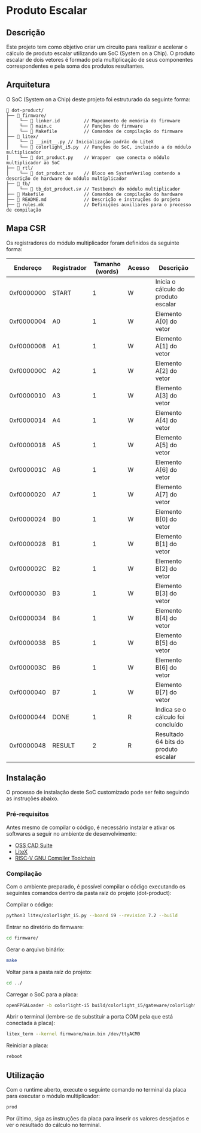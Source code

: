 # Produto Escalar

## Descrição

Este projeto tem como objetivo criar um circuito para realizar e acelerar o cálculo de produto escalar utilizando um SoC (System on a Chip).
O produto escalar de dois vetores é formado pela multiplicação de seus componentes correspondentes e pela soma dos produtos resultantes.

## Arquitetura

O SoC (System on a Chip) deste projeto foi estruturado da seguinte forma:

```
📁 dot-product/
├── 📁 firmware/
│    └── 📄 linker.id         // Mapeamento de memória do firmware
│    └── 📄 main.c            // Funções do firmware
│    └── 📄 Makefile          // Comandos de compilação do firmware
├── 📁 litex/
│    └── 📄 __init__.py // Inicialização padrão do LiteX
│    └── 📄 colorlight_i5.py  // Funções do SoC, incluindo a do módulo multiplicador
│    └── 📄 dot_product.py    // Wrapper  que conecta o módulo multiplicador ao SoC
├── 📁 rtl/
│    └── 📄 dot_product.sv    // Bloco em SystemVerilog contendo a descrição de hardware do módulo multiplicador
├── 📁 tb/
│    └── 📄 tb_dot_product.sv // Testbench do módulo multiplicador
├── 📄 Makefile               // Comandos de compilação do hardware
├── 📄 README.md              // Descrição e instruções do projeto
├── 📄 rules.mk               // Definições auxiliares para o processo de compilação
```

## Mapa CSR

Os registradores do módulo multiplicador foram definidos da seguinte forma:

| Endereço         | Registrador        | Tamanho (words)  | Acesso | Descrição                            |
|------------------|--------------------|------------------|--------|--------------------------------------|
| 0xf0000000       | START              | 1                | W      | Inicia o cálculo do produto escalar  |
| 0xf0000004       | A0                 | 1                | W      | Elemento A[0] do vetor               |
| 0xf0000008       | A1                 | 1                | W      | Elemento A[1] do vetor               |
| 0xf000000C       | A2                 | 1                | W      | Elemento A[2] do vetor               |
| 0xf0000010       | A3                 | 1                | W      | Elemento A[3] do vetor               |
| 0xf0000014       | A4                 | 1                | W      | Elemento A[4] do vetor               |
| 0xf0000018       | A5                 | 1                | W      | Elemento A[5] do vetor               |
| 0xf000001C       | A6                 | 1                | W      | Elemento A[6] do vetor               |
| 0xf0000020       | A7                 | 1                | W      | Elemento A[7] do vetor               |
| 0xf0000024       | B0                 | 1                | W      | Elemento B[0] do vetor               |
| 0xf0000028       | B1                 | 1                | W      | Elemento B[1] do vetor               |
| 0xf000002C       | B2                 | 1                | W      | Elemento B[2] do vetor               |
| 0xf0000030       | B3                 | 1                | W      | Elemento B[3] do vetor               |
| 0xf0000034       | B4                 | 1                | W      | Elemento B[4] do vetor               |
| 0xf0000038       | B5                 | 1                | W      | Elemento B[5] do vetor               |
| 0xf000003C       | B6                 | 1                | W      | Elemento B[6] do vetor               |
| 0xf0000040       | B7                 | 1                | W      | Elemento B[7] do vetor               |
| 0xf0000044       | DONE               | 1                | R      | Indica se o cálculo foi concluído    |
| 0xf0000048       | RESULT             | 2                | R      | Resultado 64 bits do produto escalar |

## Instalação

O processo de instalação deste SoC customizado pode ser feito seguindo as instruções abaixo.

### Pré-requisitos

Antes mesmo de compilar o código, é necessário instalar e ativar os softwares a seguir no ambiente de desenvolvimento:

- [OSS CAD Suite](https://github.com/YosysHQ/oss-cad-suite-build)
- [LiteX](https://github.com/enjoy-digital/litex)
- [RISC-V GNU Compiler Toolchain](https://github.com/riscv-collab/riscv-gnu-toolchain)

### Compilação

Com o ambiente preparado, é possível compilar o código executando os seguintes comandos dentro da pasta raíz do projeto (dot-product):

Compilar o código:
```sh
python3 litex/colorlight_i5.py --board i9 --revision 7.2 --build
```

Entrar no diretório do firmware:
```sh
cd firmware/
```

Gerar o arquivo binário:
```sh
make
```

Voltar para a pasta raíz do projeto:
```sh
cd ../
```

Carregar o SoC para a placa:
```sh
openFPGALoader -b colorlight-i5 build/colorlight_i5/gateware/colorlight_i5.bit
```

Abrir o terminal (lembre-se de substituir a porta COM pela que está conectada à placa):
```sh
litex_term --kernel firmware/main.bin /dev/ttyACM0
```

Reiniciar a placa:
```sh
reboot
```

## Utilização

Com o runtime aberto, execute o seguinte comando no terminal da placa para executar o módulo multiplicador:
```sh
prod
```

Por último, siga as instruções da placa para inserir os valores desejados e ver o resultado do cálculo no terminal.
